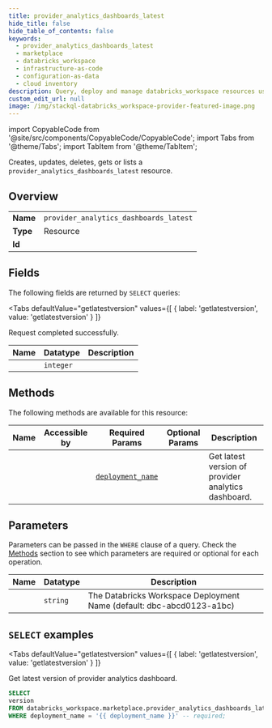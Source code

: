 ```yaml
--- 
title: provider_analytics_dashboards_latest
hide_title: false
hide_table_of_contents: false
keywords:
  - provider_analytics_dashboards_latest
  - marketplace
  - databricks_workspace
  - infrastructure-as-code
  - configuration-as-data
  - cloud inventory
description: Query, deploy and manage databricks_workspace resources using SQL
custom_edit_url: null
image: /img/stackql-databricks_workspace-provider-featured-image.png
---
```


import CopyableCode from '@site/src/components/CopyableCode/CopyableCode';
import Tabs from '@theme/Tabs';
import TabItem from '@theme/TabItem';

Creates, updates, deletes, gets or lists a <code>provider_analytics_dashboards_latest</code> resource.

## Overview
<table><tbody>
<tr><td><b>Name</b></td><td><code>provider_analytics_dashboards_latest</code></td></tr>
<tr><td><b>Type</b></td><td>Resource</td></tr>
<tr><td><b>Id</b></td><td><CopyableCode code="databricks_workspace.marketplace.provider_analytics_dashboards_latest" /></td></tr>
</tbody></table>

## Fields

The following fields are returned by `SELECT` queries:

<Tabs
    defaultValue="getlatestversion"
    values={[
        { label: 'getlatestversion', value: 'getlatestversion' }
    ]}
>
<TabItem value="getlatestversion">

Request completed successfully.

<table>
<thead>
    <tr>
    <th>Name</th>
    <th>Datatype</th>
    <th>Description</th>
    </tr>
</thead>
<tbody>
<tr>
    <td><CopyableCode code="version" /></td>
    <td><code>integer</code></td>
    <td></td>
</tr>
</tbody>
</table>
</TabItem>
</Tabs>

## Methods

The following methods are available for this resource:

<table>
<thead>
    <tr>
    <th>Name</th>
    <th>Accessible by</th>
    <th>Required Params</th>
    <th>Optional Params</th>
    <th>Description</th>
    </tr>
</thead>
<tbody>
<tr>
    <td><a href="#getlatestversion"><CopyableCode code="getlatestversion" /></a></td>
    <td><CopyableCode code="select" /></td>
    <td><a href="#parameter-deployment_name"><code>deployment_name</code></a></td>
    <td></td>
    <td>Get latest version of provider analytics dashboard.</td>
</tr>
</tbody>
</table>

## Parameters

Parameters can be passed in the `WHERE` clause of a query. Check the [Methods](#methods) section to see which parameters are required or optional for each operation.

<table>
<thead>
    <tr>
    <th>Name</th>
    <th>Datatype</th>
    <th>Description</th>
    </tr>
</thead>
<tbody>
<tr id="parameter-deployment_name">
    <td><CopyableCode code="deployment_name" /></td>
    <td><code>string</code></td>
    <td>The Databricks Workspace Deployment Name (default: dbc-abcd0123-a1bc)</td>
</tr>
</tbody>
</table>

## `SELECT` examples

<Tabs
    defaultValue="getlatestversion"
    values={[
        { label: 'getlatestversion', value: 'getlatestversion' }
    ]}
>
<TabItem value="getlatestversion">

Get latest version of provider analytics dashboard.

```sql
SELECT
version
FROM databricks_workspace.marketplace.provider_analytics_dashboards_latest
WHERE deployment_name = '{{ deployment_name }}' -- required;
```
</TabItem>
</Tabs>
